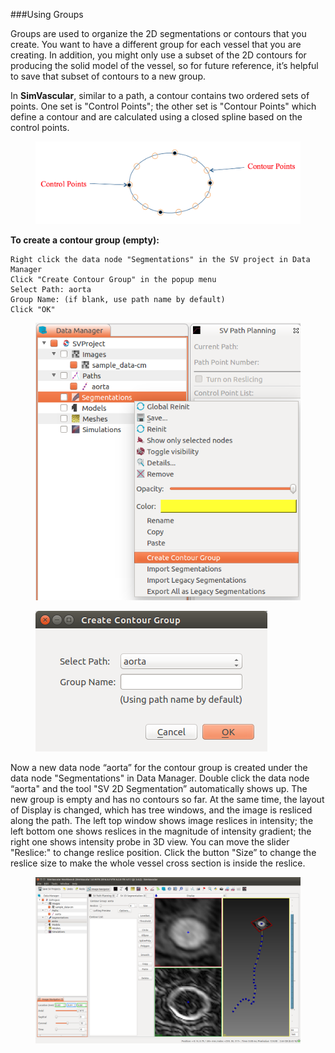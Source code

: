 ###Using Groups

Groups are used to organize the 2D segmentations or contours that you create.  You want to have a different group for each vessel that you are creating.  In addition, you might only use a subset of the 2D contours for producing the solid model of the vessel, so for future reference, it’s helpful to save that subset of contours to a new group.

 In **SimVascular**, similar to a path, a contour contains two ordered sets of points. One set is "Control Points"; the other set is "Contour Points" which define a contour and are calculated using a closed spline based on the control points.

<figure>
  <img class="svImg svImgMd"  src="documentation/modeling/imgs/segmentation/contourdefinition.png"> 
  <figcaption class="svCaption" ></figcaption>
</figure>

**To create a contour group (empty):**

	Right click the data node "Segmentations" in the SV project in Data Manager
	Click "Create Contour Group" in the popup menu
	Select Path: aorta
	Group Name: (if blank, use path name by default)
	Click "OK"

<figure>
  <img class="svImg svImgSm"  src="documentation/modeling/imgs/segmentation/createemptygroup.png"> 
  <figcaption class="svCaption" ></figcaption>
</figure>


<figure>
  <img class="svImg svImgSm"  src="documentation/modeling/imgs/segmentation/creategroupdialog.png"> 
  <figcaption class="svCaption" ></figcaption>
</figure>

Now a new data node “aorta” for the contour group is created under the data node "Segmentations" in Data Manager. Double click the data node “aorta" and the tool "SV 2D Segmentation” automatically shows up. The new group is empty and has no contours so far. At the same time, the layout of Display is changed, which has tree windows, and the image is resliced along the path. The left top window shows image reslices in intensity; the left bottom one shows reslices in the magnitude of intensity gradient; the right one shows intensity probe in 3D view. You can move the slider "Reslice:" to change reslice position. Click the button "Size” to change the reslice size to make the whole vessel cross section is inside the reslice.

<figure>
  <img class="svImg svImgXl"  src="documentation/modeling/imgs/segmentation/emptygroup.png"> 
  <figcaption class="svCaption" ></figcaption>
</figure>